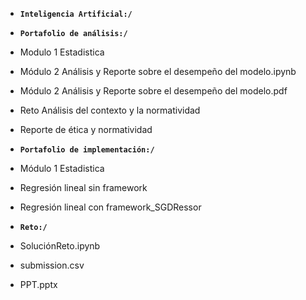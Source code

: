 - **`Inteligencia Artificial:/`**


- **`Portafolio de análisis:/`**
- Modulo 1 Estadistica

- Módulo 2 Análisis y Reporte sobre el desempeño del modelo.ipynb
- Módulo 2 Análisis y Reporte sobre el desempeño del modelo.pdf

- Reto Análisis del contexto y la normatividad
- Reporte de ética y normatividad 



- **`Portafolio de implementación:/`**
- Módulo 1 Estadistica

- Regresión lineal sin framework
- Regresión lineal con framework_SGDRessor


- **`Reto:/`**
- SoluciónReto.ipynb
- submission.csv
- PPT.pptx





